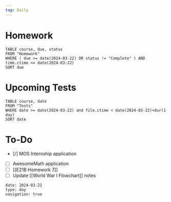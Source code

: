 ```yaml
---
tag: Daily
---
```

# Homework
```dataview
TABLE course, due, status
FROM "Homework" 
WHERE ( due >= date(2024-03-22) OR status != "Complete" ) AND time.ctime <= date(2024-03-22)
SORT due
```
# Upcoming Tests
```dataview
TABLE course, date
FROM "Tests" 
WHERE date >= date(2024-03-22) and file.ctime < date(2024-03-22)+dur(1 day)
SORT date
```
# To-Do
- [/] MOS Internship application
- [ ] AwesomeMath application
- [ ] [[E21B Homework 7]]
- [ ] Update [[World War I Flowchart]] notes

```gEvent
date: 2024-03-22
type: day
navigation: true
```